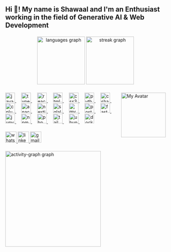 <h2 align="left">Hi 👋! My name is Shawaal and I'm an Enthusiast working in the field of Generative AI & Web Development</h2>

###
<div align="center">
  <img src="https://github-readme-stats.vercel.app/api/top-langs?username=Shawaal-Nadeem&locale=en&hide_title=false&layout=compact&card_width=320&langs_count=5&theme=dracula&hide_border=false&order=2" height="150" alt="languages graph"  />
  <img src="https://streak-stats.demolab.com?user=Shawaal-Nadeem&locale=en&mode=daily&theme=dracula&hide_border=false&border_radius=5&order=3" height="150" alt="streak graph"  />
  
</div>

###

<img align="right" src="https://github.com/Shawaal-Nadeem/Shawaal-Nadeem/assets/110089331/8449d20b-8969-412c-a633-f96054f075d3" alt="My Avatar" height="140" />


###

<div align="left">
<a href="https://www.javascript.com/">
  <img src="https://cdn.jsdelivr.net/gh/devicons/devicon/icons/javascript/javascript-original.svg" height="30" alt="javascript logo" />
</a>
<img width="12" />
<a href="https://www.typescriptlang.org/">
  <img src="https://cdn.jsdelivr.net/gh/devicons/devicon/icons/typescript/typescript-original.svg" height="30" alt="typescript logo" />
</a>
<img width="12" />
<a href="https://reactjs.org/">
  <img src="https://cdn.jsdelivr.net/gh/devicons/devicon/icons/react/react-original.svg" height="30" alt="react logo" />
</a>
<img width="12" />
<a href="https://html.spec.whatwg.org/">
  <img src="https://cdn.jsdelivr.net/gh/devicons/devicon/icons/html5/html5-original.svg" height="30" alt="html5 logo" />
</a>
<img width="12" />
<a href="https://www.w3.org/Style/CSS/Overview.en.html">
  <img src="https://cdn.jsdelivr.net/gh/devicons/devicon/icons/css3/css3-original.svg" height="30" alt="css3 logo" />
</a>
<img width="12" />
<a href="https://www.python.org/">
  <img src="https://cdn.jsdelivr.net/gh/devicons/devicon/icons/python/python-original.svg" height="30" alt="python logo" />
</a>
<img width="12" />
<a href="https://docs.microsoft.com/en-us/dotnet/csharp/">
  <img src="https://cdn.jsdelivr.net/gh/devicons/devicon/icons/csharp/csharp-original.svg" height="30" alt="csharp logo" />
</a>
<img width="12" />
<a href="https://isocpp.org/">
  <img src="https://cdn.jsdelivr.net/gh/devicons/devicon/icons/cplusplus/cplusplus-original.svg" height="30" alt="cplusplus logo" />
</a>
<img width="12" />
<a href="https://www.anaconda.com/">
  <img src="https://cdn.jsdelivr.net/gh/devicons/devicon/icons/anaconda/anaconda-original.svg" height="30" alt="anaconda logo" />
</a>
<img width="12" />
<a href="https://nextjs.org/">
  <img src="https://cdn.jsdelivr.net/gh/devicons/devicon/icons/nextjs/nextjs-original.svg" height="30" alt="nextjs logo" />
</a>
<img width="12" />
<a href="https://www.sqlalchemy.org/">
  <img src="https://cdn.jsdelivr.net/gh/devicons/devicon/icons/sqlalchemy/sqlalchemy-original.svg" height="30" alt="sqlalchemy logo" />
</a>
<img width="12" />
<a href="https://www.mysql.com/">
  <img src="https://cdn.jsdelivr.net/gh/devicons/devicon/icons/mysql/mysql-original.svg" height="30" alt="mysql logo" />
</a>
<img width="12" />
<a href="https://www.postgresql.org/">
  <img src="https://cdn.jsdelivr.net/gh/devicons/devicon/icons/postgresql/postgresql-original.svg" height="30" alt="postgresql logo" />
</a>
<img width="12" />
<a href="https://fastapi.tiangolo.com/">
  <img src="https://cdn.jsdelivr.net/gh/devicons/devicon/icons/fastapi/fastapi-original.svg" height="30" alt="fastapi logo" />
</a>
<img width="12" />
<a href="https://jupyter.org/">
  <img src="https://cdn.jsdelivr.net/gh/devicons/devicon/icons/jupyter/jupyter-original.svg" height="30" alt="jupyter logo" />
</a>
<img width="12" />
<a href="https://www.npmjs.com/">
  <img src="https://cdn.jsdelivr.net/gh/devicons/devicon/icons/npm/npm-original-wordmark.svg" height="30" alt="npm logo" />
</a>
<img width="12" />
<a href="https://www.php.net/">
  <img src="https://cdn.jsdelivr.net/gh/devicons/devicon/icons/php/php-original.svg" height="30" alt="php logo" />
</a>
<img width="12" />
<a href="https://tailwindcss.com/">
  <img src="https://cdn.jsdelivr.net/gh/devicons/devicon/icons/tailwindcss/tailwindcss-original-wordmark.svg" height="30" alt="tailwindcss logo" />
</a>
<img width="12" />
<a href="https://ubuntu.com/">
  <img src="https://cdn.jsdelivr.net/gh/devicons/devicon/icons/ubuntu/ubuntu-plain.svg" height="30" alt="ubuntu logo" />
</a>
<img width="12" />
<a href="https://www.docker.com/">
  <img src="https://cdn.jsdelivr.net/gh/devicons/devicon/icons/docker/docker-original.svg" height="30" alt="docker logo" />
</a>

</div>

###

<div align="left">
 
  <a href="https://wa.me/+923096946556" target="_blank">
  <img src="https://img.shields.io/static/vi?message-Whatsapp&logo-whatsapp&label=&color=25D366&logoColor=white&labelColor=&style-for-the-badge" height="35" alt="whatsapp logo" />
  </a>
  
  <a href="https://www.linkedin.com/in/shawaal-nadeem-a72972253/" target="_blank">
   <img src="https://img.shields.io/static/v1?message-LinkedIn&logo-linkedin&label=&color-007785&logoColor-white&labelColor=&style-for-the-badge" height="35" alt="linkedin logo" />
  
  </a>
  <a href="mailto:shawaalnadeem63@gmail.com" target="_blank">
  <img
src="https://img.shields.io/static/v1?message-Gmail&logo-gmail&label-&color-D14836&logoColor-white&labelColor=&style-for-the-badge" height="35" alt="gmail logo" />
  </a>
</div>


###
<img src="https://github-readme-activity-graph.vercel.app/graph?username=Shawaal-Nadeem&radius=16&theme=react&area=true&order=5" height="300" alt="activity-graph graph"  />

